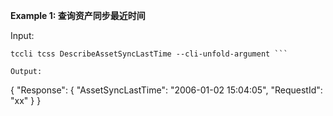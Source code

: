 **Example 1: 查询资产同步最近时间**



Input: 

```
tccli tcss DescribeAssetSyncLastTime --cli-unfold-argument ```

Output: 
```
{
    "Response": {
        "AssetSyncLastTime": "2006-01-02 15:04:05",
        "RequestId": "xx"
    }
}
```

